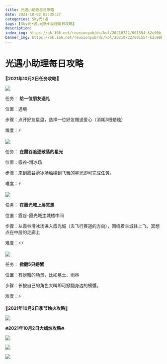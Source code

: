 ```yaml
---
title: 光遇小助理每日攻略
date: 2021-10-02 02:35:27
categories: Sky光•遇
tags: [Sky光•遇,光遇小助理每日攻略]
description: 
index_img: https://ok.166.net/reunionpub/ds/kol/20210722/001554-k2u90bj7ay.png?imageView&thumbnail=600x0&type=jpg
banner_img: https://ok.166.net/reunionpub/ds/kol/20210722/001554-k2u90bj7ay.png?imageView&thumbnail=600x0&type=jpg
---
```

# 光遇小助理每日攻略
  

**👑2021年10月2日任务攻略👑**

![](https://ok.166.net/reunionpub/ds/kol/20211002/010758-a14w8l0ymc.png)

任务： **给一位朋友送礼**

位置：遇境

步骤：点开好友星盘，选择一位好友赠送爱心（消耗3根蜡烛）

难度：⚡

![](https://ok.166.net/reunionpub/ds/kol/20211002/010953-adu9kytlg3.png)

任务： **在霞谷追逐散落的星光**

位置：霞谷-滑冰场

步骤：来到霞谷滑冰场触碰到飞舞的星光即可完成任务。

难度：⚡

![](https://ok.166.net/reunionpub/ds/kol/20211002/011252-s1oflrqcvk.png)

任务： **在霞光城上层冥想**

位置：霞谷-霞光城主城楼中间

步骤：从霞谷滑冰场进入霞光城（去飞行赛道的方向），围绕着主城往上飞，冥想点在中层的走廊上

难度：⚡⚡

![](https://ok.166.net/reunionpub/ds/kol/20211002/011944-75ta8bcgqw.png)

任务： **掀翻5只螃蟹**

位置：有螃蟹的场景，比如墓土、雨林

步骤：长按自己的角色大叫即可掀翻身边的螃蟹。

难度：⚡

 **🌹2021年10月2日季节烛火攻略🌹**

![](https://ok.166.net/reunionpub/ds/kol/20211002/010906-y8edp5m7sj.png)

  

 **🔥2021年10月2日大蜡烛攻略🔥**

![](https://ok.166.net/reunionpub/ds/kol/20211002/012114-fg1tmnq78w.png)

![](https://ok.166.net/reunionpub/ds/kol/20211002/012345-skr1p6nfj0.png)

![](https://ok.166.net/reunionpub/ds/kol/20211002/011718-uy9r6qd70o.png)

  

